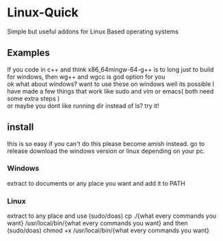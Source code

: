 # Linux-Quick
Simple but useful addons for Linux Based operating systems 
## Examples
If you code in c++ and think x86_64mingw-64-g++ is to long just to build for windows, then wg++ and wgcc is god option for you \
ok what about windows? want to use these on windows well its possible I have made a few things that work like sudo and vim or emacs( both need some extra steps ) \
or maybe you dont like running dir instead of ls? try it!
## install
this is so easy if you can't do this please become amish instead. go to release download the windows version or linux depending on your pc.
### Windows
 extract to documents or any place you want and add it to PATH
 ### Linux
 extract to any place and use (sudo/doas) cp ./{what every commands you want} /usr/local/bin/{what every commands you want} and then (sudo/doas) chmod +x /usr/local/bin/{what every commands you want}
